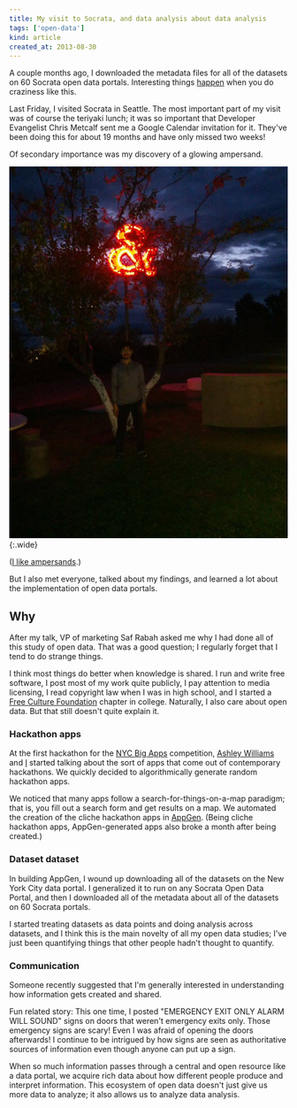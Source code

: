 ```yaml
---
title: My visit to Socrata, and data analysis about data analysis
tags: ['open-data']
kind: article
created_at: 2013-08-30
---
```

A couple months ago, I downloaded the metadata files for all of the
datasets on 60 Socrata open data portals. Interesting things
[happen](http://thomaslevine.com/socrata) when you do craziness like this.

Last Friday, I visited Socrata in Seattle. The most important part of my
visit was of course the teriyaki lunch; it was so important
that Developer Evangelist Chris Metcalf sent me a Google Calendar invitation for it.
They've been doing this for about 19 months and have only missed two weeks!

Of secondary importance was my discovery of a glowing ampersand.

![Tom standing in front of a glowing red ampersand in a park](ampersand.jpg){:.wide}

([I like ampersands](http://thomaslevine.com/!/ampersands/).)

But I also met everyone, talked about my findings, and
learned a lot about the implementation of open data portals.

## Why
After my talk, VP of marketing Saf Rabah asked me why I had done all of
this study of open data. That was a good question; I regularly forget
that I tend to do strange things.

I think most things do better when knowledge is shared. I run and write
free software, I post most of my work quite publicly, I pay attention to
media licensing, I read copyright law
when I was in high school, and I started a
[Free Culture Foundation](http://freeculture.org) chapter in college.
Naturally, I also care about open data. But that still doesn't quite explain it.

### Hackathon apps
At the first hackathon for the [NYC Big Apps](http://nycbigapps.com/)
competition, [Ashley Williams](http://heyashleyashley.com) and
[I](http://thomaslevine.com) started talking about the sort of apps that
come out of contemporary hackathons. We quickly decided to
algorithmically generate random hackathon apps.

We noticed that many apps follow a search-for-things-on-a-map paradigm;
that is, you fill out a search form and get results on a map. We
automated the creation of the cliche hackathon apps in
[AppGen](http://appgen.me). (Being cliche hackathon apps,
AppGen-generated apps also broke a month after being created.)

### Dataset dataset
In building AppGen, I wound up downloading all of the datasets on the
New York City data portal. I generalized it to run on any Socrata Open Data
Portal, and then I downloaded all of the metadata about all of the datasets
on 60 Socrata portals.

I started treating datasets as data points and doing analysis across
datasets, and I think this is the main novelty of all my open data
studies; I've just been quantifying things that other people hadn't
thought to quantify.

### Communication
Someone recently suggested that I'm generally interested in understanding
how information gets created and shared.

Fun related story: This one time, I posted
"EMERGENCY EXIT ONLY ALARM WILL SOUND" signs on doors that weren't
emergency exits only. Those emergency signs are scary! Even I was afraid
of opening the doors afterwards! I continue to be intrigued by how
signs are seen as authoritative sources of information even though anyone
can put up a sign. 

When so much information passes through a central and open resource like
a data portal, we acquire rich data about how different people produce and
interpret information. This ecosystem of open data doesn't just give us
more data to analyze; it also allows us to analyze data analysis.
